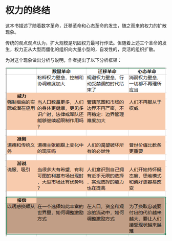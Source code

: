 # 权力的终结

这本书描述了随着数字革命，迁移革命和心态革命的发生，随之而来的权力的扩散现象。

传统的观点观点认为，扩大规模是巩固权力最可行作法。但随着上述三个革命的发生，权力正从大型而僵化的组织向大量小型的，自发性的，灵活的组织扩散。

为对这个现象做出分析与说明，作者提出了以下分析框架：

![framework](images/ql-1.PNG)
